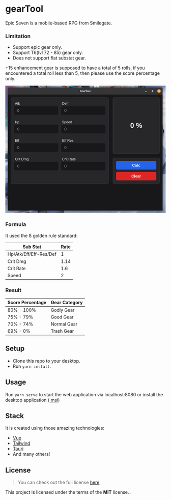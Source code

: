 # gearTool
Epic Seven is a mobile-based RPG from Smilegate.

### Limitation
- Support epic gear only.
- Support T6(lvl 72 - 85) gear only.
- Does not support flat substat gear.

+15 enhancement gear is supposed to have a total of 5 rolls, if you encountered a total roll less than 5,  then please use the score percentage only.

<img src="./res/output.png" alt="output-gearTool" >

### Formula
It used the 8 golden rule standard:

| Sub Stat                  | Rate
| ------------------------- | -------------
| Hp/Atk/Eff/Eff-Res/Def    | 1
| Crit Dmg                  | 1.14
| Crit Rate                 | 1.6
| Speed                     | 2

### Result
| Score Percentage | Gear Category
| ---------------- | -------------
| 80% - 100%       | Godly Gear
| 75% - 79%        | Good Gear
| 70% - 74%        | Normal Gear
| 69% - 0%         | Trash Gear

## Setup
- Clone this repo to your desktop.
- Run `yarn install`.

## Usage
Run `yarn serve` to start the web application via localhost:8080 or install the desktop application ([.msi](https://drive.google.com/file/d/1jWDyK5EjtCFSUtay86T3EbHMbAFBcuL_/view?usp=sharing))

## Stack
It is created using those amazing technologies:
- [Vue](https://vuejs.org/)
- [Tailwind](https://tailwindcss.com/)
- [Tauri](https://tauri.studio/en/)
- And many others!

## License
>You can check out the full license [here](https://github.com/hafizhaziq307/gearTool/blob/main/LICENSE)

This project is licensed under the terms of the **MIT** license.
.
